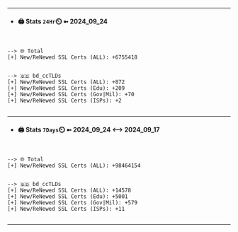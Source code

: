

---
- #### 🖨️ **Stats** `24Hr`⏲️ ➼ 2024_09_24
```console


--> 🌐 Total
[+] New/ReNewed SSL Certs (ALL): +6755418


--> 🇧🇩 bd_ccTLDs
[+] New/ReNewed SSL Certs (ALL): +872
[+] New/ReNewed SSL Certs (Edu): +209
[+] New/ReNewed SSL Certs (Gov|Mil): +70
[+] New/ReNewed SSL Certs (ISPs): +2


```

---
- #### 🖨️ **Stats** `7Days`⏲️ ➼ 2024_09_24 <--> 2024_09_17
```console


--> 🌐 Total
[+] New/ReNewed SSL Certs (ALL): +98464154


--> 🇧🇩 bd_ccTLDs
[+] New/ReNewed SSL Certs (ALL): +14578
[+] New/ReNewed SSL Certs (Edu): +5001
[+] New/ReNewed SSL Certs (Gov|Mil): +579
[+] New/ReNewed SSL Certs (ISPs): +11


```

---

